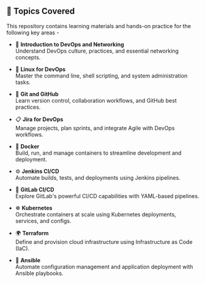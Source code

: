 ## 📘 Topics Covered

This repository contains learning materials and hands-on practice for the following key areas - 

- 🚀 **Introduction to DevOps and Networking**  
  Understand DevOps culture, practices, and essential networking concepts.

- 🐧 **Linux for DevOps**  
  Master the command line, shell scripting, and system administration tasks.

- 🔧 **Git and GitHub**  
  Learn version control, collaboration workflows, and GitHub best practices.

- 📋 **Jira for DevOps**  
  Manage projects, plan sprints, and integrate Agile with DevOps workflows.

- 🐳 **Docker**  
  Build, run, and manage containers to streamline development and deployment.

- ⚙️ **Jenkins CI/CD**  
  Automate builds, tests, and deployments using Jenkins pipelines.

- 🦊 **GitLab CI/CD**  
  Explore GitLab's powerful CI/CD capabilities with YAML-based pipelines.

- ☸️ **Kubernetes**  
  Orchestrate containers at scale using Kubernetes deployments, services, and configs.

- 🌍 **Terraform**  
  Define and provision cloud infrastructure using Infrastructure as Code (IaC).

- 🤖 **Ansible**  
  Automate configuration management and application deployment with Ansible playbooks.
